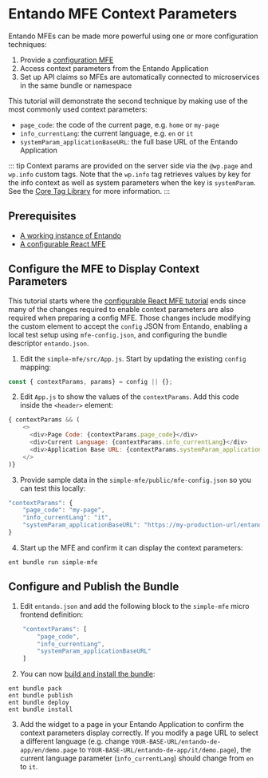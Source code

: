 # Entando MFE Context Parameters

Entando MFEs can be made more powerful using one or more configuration techniques:
1. Provide a [configuration MFE](./widget-configuration.md) 
2. Access context parameters from the Entando Application
3. Set up API claims so MFEs are automatically connected to microservices in the same bundle or namespace
  
This tutorial will demonstrate the second technique by making use of the most commonly used context parameters:
* `page_code`: the code of the current page, e.g. `home` or `my-page`
* `info_currentLang`: the current language, e.g. `en` or `it`
* `systemParam_applicationBaseURL`: the full base URL of the Entando Application

::: tip
Context params are provided on the server side via the `@wp.page` and `wp.info` custom tags. Note that the `wp.info` tag retrieves values by key for the info context as well as system parameters when the key is `systemParam`. See the [Core Tag Library](../../../docs/reference/freemarker-tags/freemarker-core-tags.md) for more information. 
:::

## Prerequisites
- [A working instance of Entando](../../../docs/getting-started/)
- [A configurable React MFE](./widget-configuration.md)

## Configure the MFE to Display Context Parameters
This tutorial starts where the [configurable React MFE tutorial](./widget-configuration.md) ends since many of the changes required to enable context parameters are also required when preparing a config MFE. Those changes include modifying the custom element to accept the `config` JSON from Entando, enabling a local test setup using `mfe-config.json`, and configuring the bundle descriptor `entando.json`. 

1. Edit the `simple-mfe/src/App.js`. Start by updating the existing `config` mapping:
```js
const { contextParams, params} = config || {};
```
2. Edit `App.js` to show the values of the `contextParams`. Add this code inside the `<header>` element:
```js
{ contextParams && (
    <>
      <div>Page Code: {contextParams.page_code}</div>
      <div>Current Language: {contextParams.info_currentLang}</div>
      <div>Application Base URL: {contextParams.systemParam_applicationBaseURL}</div>
    </>
)}
```
3. Provide sample data in the `simple-mfe/public/mfe-config.json` so you can test this locally:
```js
"contextParams": {
    "page_code": "my-page",
    "info_currentLang": "it",
    "systemParam_applicationBaseURL": "https://my-production-url/entando-de-app"
}
```
4. Start up the MFE and confirm it can display the context parameters:
```shell
ent bundle run simple-mfe
```

## Configure and Publish the Bundle

1. Edit `entando.json` and add the following block to the `simple-mfe` micro frontend definition:
```js
    "contextParams": [
        "page_code",
        "info_currentLang",
        "systemParam_applicationBaseURL"
    ]
```
2. You can now [build and install the bundle](../pb/publish-project-bundle.md):  
```
ent bundle pack
ent bundle publish
ent bundle deploy
ent bundle install
```
3. Add the widget to a page in your Entando Application to confirm the context parameters display correctly. If you modify a page URL to select a different language (e.g. change `YOUR-BASE-URL/entando-de-app/en/demo.page` to `YOUR-BASE-URL/entando-de-app/it/demo.page`), the current language parameter (`info_currentLang`) should change from `en` to `it`.

